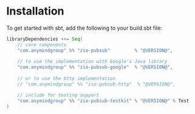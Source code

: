 # Installation

To get started with sbt, add the following to your build.sbt file:

```scala
libraryDependencies ++= Seq(
    // core components
    "com.anymindgroup" %% "zio-pubsub"         % "@VERSION@",
    
    // to use the implementation with Google's Java library
    "com.anymindgroup" %% "zio-pubsub-google"  % "@VERSION@",
    
    // or to use the http implementation
    // "com.anymindgroup" %% "zio-pubsub-http"  % "@VERSION@",

    // include for testing support
    "com.anymindgroup" %% "zio-pubsub-testkit" % "@VERSION@" % Test
)
```